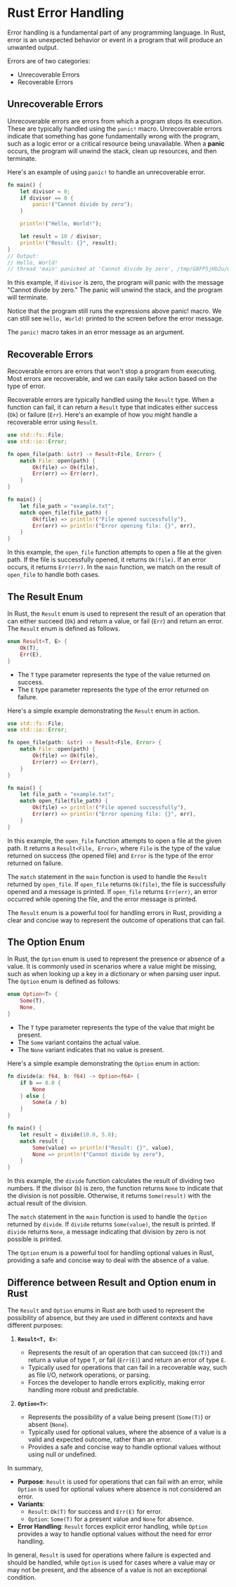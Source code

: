 # Rust Error Handling

Error handling is a fundamental part of any programming language. In Rust, error is an unexpected behavior or event in a program that will produce an unwanted output.

Errors are of two categories:

- Unrecoverable Errors
- Recoverable Errors

## Unrecoverable Errors

Unrecoverable errors are errors from which a program stops its execution. These are typically handled using the `panic!` macro. Unrecoverable errors indicate that something has gone fundamentally wrong with the program, such as a logic error or a critical resource being unavailable. When a **panic** occurs, the program will unwind the stack, clean up resources, and then terminate.

Here's an example of using `panic!` to handle an unrecoverable error.

```rust
fn main() {
    let divisor = 0;
    if divisor == 0 {
        panic!("Cannot divide by zero");
    }

    println!("Hello, World!");

    let result = 10 / divisor;
    println!("Result: {}", result);
}
// Output:
// Hello, World!
// thread 'main' panicked at 'Cannot divide by zero', /tmp/G8FP5jHb2u/main.rs:5:9
```

In this example, if `divisor` is zero, the program will panic with the message "Cannot divide by zero." The panic will unwind the stack, and the program will terminate.

Notice that the program still runs the expressions above panic! macro. We can still see `Hello, World!` printed to the screen before the error message.

The `panic!` macro takes in an error message as an argument.

## Recoverable Errors

Recoverable errors are errors that won't stop a program from executing. Most errors are recoverable, and we can easily take action based on the type of error.

Recoverable errors are typically handled using the `Result` type. When a function can fail, it can return a `Result` type that indicates either success (`Ok`) or failure (`Err`). Here's an example of how you might handle a recoverable error using `Result`.

```rust
use std::fs::File;
use std::io::Error;

fn open_file(path: &str) -> Result<File, Error> {
    match File::open(path) {
        Ok(file) => Ok(file),
        Err(err) => Err(err),
    }
}

fn main() {
    let file_path = "example.txt";
    match open_file(file_path) {
        Ok(file) => println!("File opened successfully"),
        Err(err) => println!("Error opening file: {}", err),
    }
}
```

In this example, the `open_file` function attempts to open a file at the given path. If the file is successfully opened, it returns `Ok(file)`. If an error occurs, it returns `Err(err)`. In the `main` function, we match on the result of `open_file` to handle both cases.

## The Result Enum

In Rust, the `Result` enum is used to represent the result of an operation that can either succeed (`Ok`) and return a value, or fail (`Err`) and return an error. The `Result` enum is defined as follows.

```rust
enum Result<T, E> {
    Ok(T),
    Err(E),
}
```

- The `T` type parameter represents the type of the value returned on success.
- The `E` type parameter represents the type of the error returned on failure.

Here's a simple example demonstrating the `Result` enum in action.

```rust
use std::fs::File;
use std::io::Error;

fn open_file(path: &str) -> Result<File, Error> {
    match File::open(path) {
        Ok(file) => Ok(file),
        Err(err) => Err(err),
    }
}

fn main() {
    let file_path = "example.txt";
    match open_file(file_path) {
        Ok(file) => println!("File opened successfully"),
        Err(err) => println!("Error opening file: {}", err),
    }
}
```

In this example, the `open_file` function attempts to open a file at the given path. It returns a `Result<File, Error>`, where `File` is the type of the value returned on success (the opened file) and `Error` is the type of the error returned on failure.

The `match` statement in the `main` function is used to handle the `Result` returned by `open_file`. If `open_file` returns `Ok(file)`, the file is successfully opened and a message is printed. If `open_file` returns `Err(err)`, an error occurred while opening the file, and the error message is printed.

The `Result` enum is a powerful tool for handling errors in Rust, providing a clear and concise way to represent the outcome of operations that can fail.

## The Option Enum

In Rust, the `Option` enum is used to represent the presence or absence of a value. It is commonly used in scenarios where a value might be missing, such as when looking up a key in a dictionary or when parsing user input. The `Option` enum is defined as follows:

```rust
enum Option<T> {
    Some(T),
    None,
}
```

- The `T` type parameter represents the type of the value that might be present.
- The `Some` variant contains the actual value.
- The `None` variant indicates that no value is present.

Here's a simple example demonstrating the `Option` enum in action:

```rust
fn divide(a: f64, b: f64) -> Option<f64> {
    if b == 0.0 {
        None
    } else {
        Some(a / b)
    }
}

fn main() {
    let result = divide(10.0, 5.0);
    match result {
        Some(value) => println!("Result: {}", value),
        None => println!("Cannot divide by zero"),
    }
}
```

In this example, the `divide` function calculates the result of dividing two numbers. If the divisor (`b`) is zero, the function returns `None` to indicate that the division is not possible. Otherwise, it returns `Some(result)` with the actual result of the division.

The `match` statement in the `main` function is used to handle the `Option` returned by `divide`. If `divide` returns `Some(value)`, the result is printed. If `divide` returns `None`, a message indicating that division by zero is not possible is printed.

The `Option` enum is a powerful tool for handling optional values in Rust, providing a safe and concise way to deal with the absence of a value.

## Difference between Result and Option enum in Rust

The `Result` and `Option` enums in Rust are both used to represent the possibility of absence, but they are used in different contexts and have different purposes:

1. **`Result<T, E>`**:
   - Represents the result of an operation that can succeed (`Ok(T)`) and return a value of type `T`, or fail (`Err(E)`) and return an error of type `E`.
   - Typically used for operations that can fail in a recoverable way, such as file I/O, network operations, or parsing.
   - Forces the developer to handle errors explicitly, making error handling more robust and predictable.

2. **`Option<T>`**:
   - Represents the possibility of a value being present (`Some(T)`) or absent (`None`).
   - Typically used for optional values, where the absence of a value is a valid and expected outcome, rather than an error.
   - Provides a safe and concise way to handle optional values without using null or undefined.

In summary,

- **Purpose**: `Result` is used for operations that can fail with an error, while `Option` is used for optional values where absence is not considered an error.
- **Variants**:
  - `Result`: `Ok(T)` for success and `Err(E)` for error.
  - `Option`: `Some(T)` for a present value and `None` for absence.
- **Error Handling**: `Result` forces explicit error handling, while `Option` provides a way to handle optional values without the need for error handling.

In general, `Result` is used for operations where failure is expected and should be handled, while `Option` is used for cases where a value may or may not be present, and the absence of a value is not an exceptional condition.